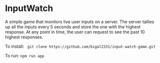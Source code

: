 # InputWatch
A simple game that monitors live user inputs on a server. The server tallies up all the inputs every 5 seconds and store the one with the highest response.
At any point in time, the user can request to see the past 10 highest responses.

To install:
 ` git clone https://github.com/bigal2331/input-watch-game.git`

To run:
 `npm run app`